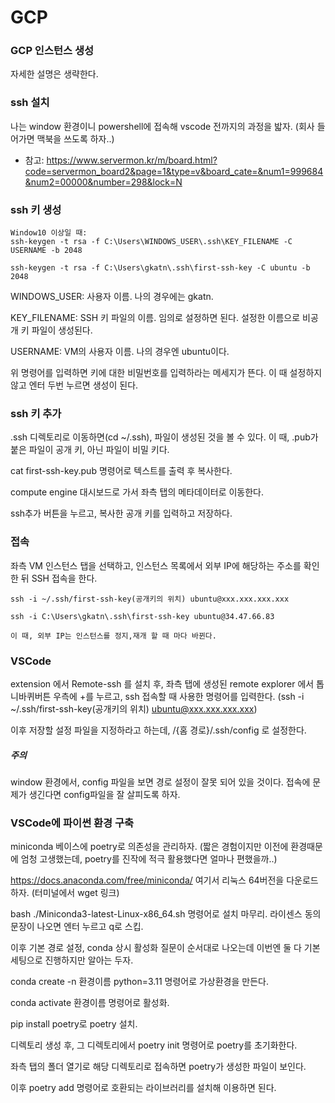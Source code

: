 # GCP

 ### GCP 인스턴스 생성
 
 자세한 설명은 생략한다.

 ### ssh 설치
 
 나는 window 환경이니 powershell에 접속해 vscode 전까지의 과정을 밟자. (회사 들어가면 맥북을 쓰도록 하자..)
 * 참고: https://www.servermon.kr/m/board.html?code=servermon_board2&page=1&type=v&board_cate=&num1=999684&num2=00000&number=298&lock=N

 ### ssh 키 생성

    Window10 이상일 때: 
    ssh-keygen -t rsa -f C:\Users\WINDOWS_USER\.ssh\KEY_FILENAME -C USERNAME -b 2048

    ssh-keygen -t rsa -f C:\Users\gkatn\.ssh\first-ssh-key -C ubuntu -b 2048

WINDOWS_USER: 사용자 이름. 나의 경우에는 gkatn.

KEY_FILENAME:  SSH 키 파일의 이름. 임의로 설정하면 된다. 설정한 이름으로 비공개 키 파일이 생성된다.

USERNAME: VM의 사용자 이름. 나의 경우엔 ubuntu이다. 

위 명령어를 입력하면 키에 대한 비밀번호를 입력하라는 메세지가 뜬다. 이 때 설정하지 않고 엔터 두번 누르면 생성이 된다.

### ssh 키 추가

.ssh 디렉토리로 이동하면(cd ~/.ssh), 파일이 생성된 것을 볼 수 있다. 이 때, .pub가 붙은 파일이 공개 키, 아닌 파일이 비밀 키다.

cat first-ssh-key.pub 명령어로 텍스트를 출력 후 복사한다.

compute engine 대시보드로 가서 좌측 탭의 메타데이터로 이동한다.

ssh추가 버튼을 누르고, 복사한 공개 키를 입력하고 저장하다.

### 접속

좌측 VM 인스턴스 탭을 선택하고, 인스턴스 목록에서 외부 IP에 해당하는 주소를 확인한 뒤 SSH 접속을 한다.

    ssh -i ~/.ssh/first-ssh-key(공개키의 위치) ubuntu@xxx.xxx.xxx.xxx

    ssh -i C:\Users\gkatn\.ssh\first-ssh-key ubuntu@34.47.66.83

    이 때, 외부 IP는 인스턴스를 정지,재개 할 때 마다 바뀐다.

### VSCode

extension 에서 Remote-ssh 를 설치 후, 좌측 탭에 생성된 remote explorer 에서 톱니바퀴버튼 우측에 +를 누르고, ssh 접속할 때 사용한 명령어를 입력한다. (ssh -i ~/.ssh/first-ssh-key(공개키의 위치) ubuntu@xxx.xxx.xxx.xxx)

이후 저장할 설정 파일을 지정하라고 하는데, /{홈 경로}/.ssh/config 로 설정한다.

##### 주의
window 환경에서, config 파일을 보면 경로 설정이 잘못 되어 있을 것이다. 접속에 문제가 생긴다면 config파일을 잘 살피도록 하자.

### VSCode에 파이썬 환경 구축

miniconda 베이스에 poetry로 의존성을 관리하자. (짧은 경험이지만 이전에 환경때문에 엄청 고생했는데, poetry를 진작에 적극 활용했다면 얼마나 편했을까..)

https://docs.anaconda.com/free/miniconda/
여기서 리눅스 64버전을 다운로드 하자. (터미널에서 wget 링크)

bash ./Miniconda3-latest-Linux-x86_64.sh 명령어로 설치 마무리. 라이센스 동의 문장이 나오면 엔터 누르고 q로 스킵.

이후 기본 경로 설정, conda 상시 활성화 질문이 순서대로 나오는데 이번엔 둘 다 기본세팅으로 진행하지만 알아는 두자.

conda create -n 환경이름 python=3.11
명령어로 가상환경을 만든다.

conda activate 환경이름 명령어로 활성화.

pip install poetry로 poetry 설치. 

디렉토리 생성 후, 그 디렉토리에서 poetry init 명령어로 poetry를 초기화한다.

좌측 탭의 폴더 열기로 해당 디렉토리로 접속하면 poetry가 생성한 파일이 보인다.

이후 poetry add 명령어로 호환되는 라이브러리를 설치해 이용하면 된다.
